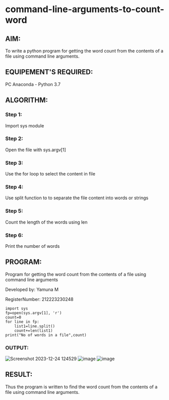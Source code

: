 # command-line-arguments-to-count-word
## AIM:
To write a python program for getting the word count from the contents of a file using command line arguments.
## EQUIPEMENT'S REQUIRED: 
PC
Anaconda - Python 3.7
## ALGORITHM: 
### Step 1:
Import sys module
### Step 2: 
Open the file with sys.argv[1]
### Step 3: 
Use the for loop to select the content in file
### Step 4:  
Use split function to to separate the file content into words or strings
### Step 5: 
Count the length of the words using len
### Step 6: 
Print the number of words
## PROGRAM:
 Program for getting the word count from the contents of a file using command line arguments
 
 Developed by: Yamuna M
 
 RegisterNumber: 212223230248
 
```
import sys
fp=open(sys.argv[1], 'r')
count=0
for line in fp:
    list1=line.split()
    count+=len(list1)
print("No of words in a file",count)
```
### OUTPUT:
![Screenshot 2023-12-24 124529](https://github.com/yamunadass/command-line-arguments-to-count-word/assets/138971172/65c0bb45-0413-4343-9666-4f099283918f)
![image](https://github.com/yamunadass/command-line-arguments-to-count-word/assets/138971172/57bc04c5-a87b-45d1-b6e6-bbbc4495df2a)
![image](https://github.com/yamunadass/command-line-arguments-to-count-word/assets/138971172/84fe8dcf-28f8-457a-8302-a1ceb46c185a)
## RESULT:
Thus the program is written to find the word count from the contents of a file using command line arguments.
